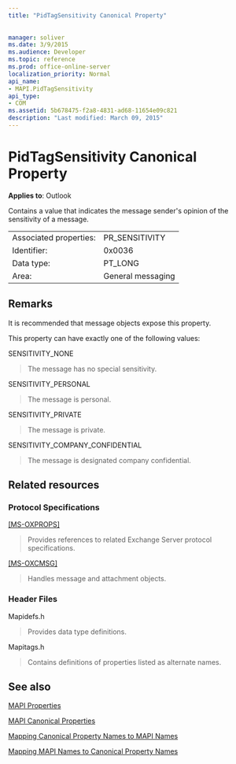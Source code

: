 ```yaml
---
title: "PidTagSensitivity Canonical Property"
 
 
manager: soliver
ms.date: 3/9/2015
ms.audience: Developer
ms.topic: reference
ms.prod: office-online-server
localization_priority: Normal
api_name:
- MAPI.PidTagSensitivity
api_type:
- COM
ms.assetid: 5b678475-f2a8-4831-ad68-11654e09c821
description: "Last modified: March 09, 2015"
---
```


# PidTagSensitivity Canonical Property

  
  
**Applies to**: Outlook 
  
Contains a value that indicates the message sender's opinion of the sensitivity of a message.
  
|||
|:-----|:-----|
|Associated properties:  <br/> |PR_SENSITIVITY  <br/> |
|Identifier:  <br/> |0x0036  <br/> |
|Data type:  <br/> |PT_LONG  <br/> |
|Area:  <br/> |General messaging  <br/> |
   
## Remarks

It is recommended that message objects expose this property.
  
This property can have exactly one of the following values:
  
SENSITIVITY_NONE 
  
> The message has no special sensitivity.
    
SENSITIVITY_PERSONAL 
  
> The message is personal.
    
SENSITIVITY_PRIVATE 
  
> The message is private.
    
SENSITIVITY_COMPANY_CONFIDENTIAL 
  
> The message is designated company confidential.
    
## Related resources

### Protocol Specifications

[[MS-OXPROPS]](http://msdn.microsoft.com/library/f6ab1613-aefe-447d-a49c-18217230b148%28Office.15%29.aspx)
  
> Provides references to related Exchange Server protocol specifications.
    
[[MS-OXCMSG]](http://msdn.microsoft.com/library/7fd7ec40-deec-4c06-9493-1bc06b349682%28Office.15%29.aspx)
  
> Handles message and attachment objects.
    
### Header Files

Mapidefs.h
  
> Provides data type definitions.
    
Mapitags.h
  
> Contains definitions of properties listed as alternate names.
    
## See also



[MAPI Properties](mapi-properties.md)
  
[MAPI Canonical Properties](mapi-canonical-properties.md)
  
[Mapping Canonical Property Names to MAPI Names](mapping-canonical-property-names-to-mapi-names.md)
  
[Mapping MAPI Names to Canonical Property Names](mapping-mapi-names-to-canonical-property-names.md)

